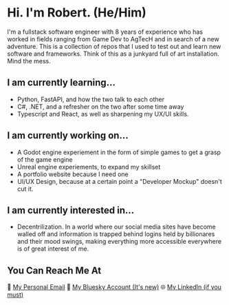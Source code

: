 

# Hi. I'm Robert. (He/Him)

I'm a fullstack software engineer with 8 years of experience who has worked in fields ranging from Game Dev to AgTecH and in search of a new adventure. This is a collection of repos that I used to test out and learn new software and frameworks. Think of this as a junkyard full of art installation. Mind the mess.

## I am currently learning...
- Python, FastAPI, and how the two talk to each other
- C#, .NET, and a refresher on the two after some time away
- Typescript and React, as well as sharpening my UX/UI skills.

 ## I am currently working on...
 - A Godot engine experiement in the form of simple games to get a grasp of the game engine
 - Unreal engine experiements, to expand my skillset
 - A portfolio website because I need one
 - UI/UX Design, because at a certain point a "Developer Mockup" doesn't cut it.

## I am currently interested in...
- Decentrilization. In a world where our social media sites have become walled off and information is trapped behind logins held by billionares and their mood swings, making everything more accessible everywhere is of great interest of me.

## You Can Reach Me At
📧 [My Personal Email](mailto:rob.b.moore89@gmail.com)
🦋 [My Bluesky Account (It's new)](https://bsky.app/profile/koboldcoat.bsky.social)
🌐 [My LinkedIn (if you must)](https://www.linkedin.com/in/rbm-robert-moore/)
<!--
**BHoney/BHoney** is a ✨ _special_ ✨ repository because its `README.md` (this file) appears on your GitHub profile.

Here are some ideas to get you started:

- 🔭 I’m currently working on ...
- 🌱 I’m currently learning ...
- 👯 I’m looking to collaborate on ...
- 🤔 I’m looking for help with ...
- 💬 Ask me about ...
- 📫 How to reach me: ...
- 😄 Pronouns: ...
- ⚡ Fun fact: ...
-->

